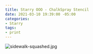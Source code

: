 ```yaml
---
title: Starry OOO - ChalkSpray Stencil
date: 2021-03-10 19:39:00 -05:00
categories:
- Starry
tags:
- print
---
```


![sidewalk-squashed.jpg](/uploads/sidewalk-squashed.jpg)